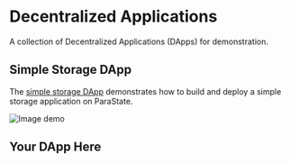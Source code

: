 # Decentralized Applications

A collection of Decentralized Applications (DApps) for demonstration.

## Simple Storage DApp

The [simple storage DApp](https://github.com/ParaState/decentralized-applications/tree/main/simple-storage) demonstrates how to build and deploy a simple storage application on ParaState.

![Image demo](https://github.com/ParaState/decentralized-applications/raw/main/simple-storage/images/simple_storage.gif)

## Your DApp Here
